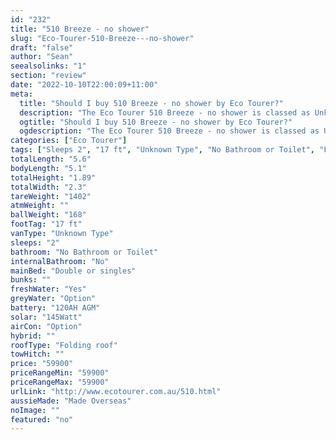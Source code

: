 ```yaml
---
id: "232"
title: "510 Breeze - no shower"
slug: "Eco-Tourer-510-Breeze---no-shower"
draft: "false"
author: "Sean"
seealsolinks: "1"
section: "review"
date: "2022-10-10T22:00:09+11:00"
meta:
  title: "Should I buy 510 Breeze - no shower by Eco Tourer?"
  description: "The Eco Tourer 510 Breeze - no shower is classed as Unknown Type, and sleeps 2 people. It is Made Overseas and comes in at 17 ft. It generally has No Bathroom or Toilet."
  ogtitle: "Should I buy 510 Breeze - no shower by Eco Tourer?"
  ogdescription: "The Eco Tourer 510 Breeze - no shower is classed as Unknown Type, and sleeps 2 people. It is Made Overseas and comes in at 17 ft. It generally has No Bathroom or Toilet."
categories: ["Eco Tourer"]
tags: ["Sleeps 2", "17 ft", "Unknown Type", "No Bathroom or Toilet", "Folding roof", "50 - 60k"]
totalLength: "5.6"
bodyLength: "5.1"
totalHeight: "1.89"
totalWidth: "2.3"
tareWeight: "1402"
atmWeight: ""
ballWeight: "168"
footTag: "17 ft"
vanType: "Unknown Type"
sleeps: "2"
bathroom: "No Bathroom or Toilet"
internalBathroom: "No"
mainBed: "Double or singles"
bunks: ""
freshWater: "Yes"
greyWater: "Option"
battery: "120AH AGM"
solar: "145Watt"
airCon: "Option"
hybrid: ""
roofType: "Folding roof"
towHitch: ""
price: "59900"
priceRangeMin: "59900"
priceRangeMax: "59900"
urlLink: "http://www.ecotourer.com.au/510.html"
aussieMade: "Made Overseas"
noImage: ""
featured: "no"
---
```

